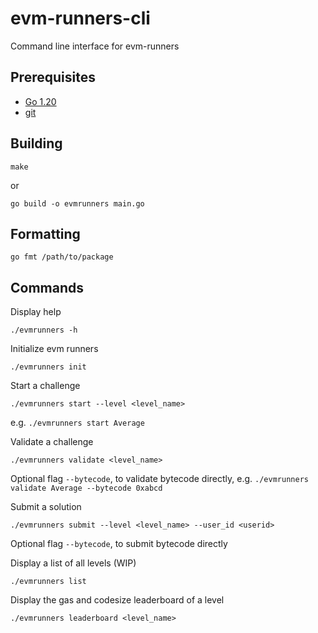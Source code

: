 # evm-runners-cli

Command line interface for evm-runners

## Prerequisites

- [Go 1.20](https://go.dev/doc/install)
- [git](https://github.com/git-guides/install-git)

## Building

```
make
```
or
```
go build -o evmrunners main.go
```

## Formatting
```
go fmt /path/to/package
```

## Commands

Display help
```
./evmrunners -h
```

Initialize evm runners
```
./evmrunners init
```

Start a challenge
```
./evmrunners start --level <level_name>
```
e.g. `./evmrunners start Average`

Validate a challenge
```
./evmrunners validate <level_name>
``` 
Optional flag `--bytecode`, to validate bytecode directly, e.g. `./evmrunners validate Average --bytecode 0xabcd`

Submit a solution
```
./evmrunners submit --level <level_name> --user_id <userid>
```
Optional flag `--bytecode`, to submit bytecode directly

Display a list of all levels (WIP)
```
./evmrunners list
```

Display the gas and codesize leaderboard of a level
```
./evmrunners leaderboard <level_name>
```